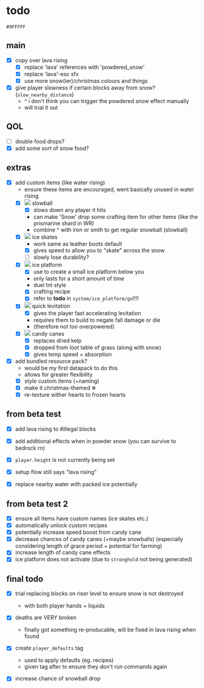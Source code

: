 # todo

```
#9FFFFF
```

## main
- [x] copy over lava rising
  - [x] replace 'lava' references with 'powdered_snow'
  - [x] replace 'lava'-esc sfx
  - [x] use more snow(ier)/christmas colours and things

- [x] give player slowness if certain blocks away from snow? (`slow_nearby_distance`)
  - ^ i don't think you can trigger the powdered snow effect manually
  - will trial it out

## QOL
- [ ] double food drops?
- [x] add some sort of snow food?

## extras
- [x] add custom items (like water rising)
  - ensure these items are encouraged, went basically unused in water rising
  - [x] ![](https://res.plexion.dev/minecraft/item/snowball.png) slowball
    - [x] slows down any player it hits
    - can make 'Snow' drop some crafting item for other items (like the prismarine shard in WR)
    - combine ^ with iron or smth to get regular snowball (slowball)
  - [x] ![](https://res.plexion.dev/minecraft/item/iron_boots.png) ice skates
    - work same as leather boots default
    - [x] gives speed to allow you to "skate" across the snow
    - [ ] slowly lose durability?
  - [x] ![](https://res.plexion.dev/minecraft/item/ice.png) ice platform
    - [x] use to create a small ice platform below you
    - only lasts for a short amount of time
    - duel tnt style
    - [x] crafting recipe
    - [x] refer to **todo** in `system/ice_platform/go`!!!!
  - [x] ![](https://res.plexion.dev/minecraft/item/splash_potion.png) quick levitation
    - [x] gives the player fast accelerating levitation
    - requires them to build to negate fall damage or die
    - (therefore not *too* overpowered)
  - [x] ![](https://res.plexion.dev/minecraft/item/stick.png) candy canes
    - [x] replaces dried kelp
    - [x] dropped from loot table of grass (along with snow)
    - [x] gives temp speed + absorption

- [x] add bundled resource pack?
  - would be my first datapack to do this
  - allows for greater flexibility
  - [x] style custom items (+naming)
  - [x] make it christmas-themed ❄
  - [x] re-texture wither hearts to frozen hearts

## from beta test
- [x] add lava rising to #illegal blocks
- [x] add additional effects when in powder snow (you can survive to bedrock rn)
- [x] `player.height` is not currently being set
- [x] setup flow still says "lava rising"

- [x] replace nearby water with packed ice potentially

## from beta test 2
- [x] ensure all items have custom names (ice skates etc.)
- [x] automatically unlock custom recipes
- [x] potentially increase speed boost from candy cane
- [x] decrease chances of candy canes (+maybe snowballs) (especially considering length of grace period + potential for farming)
- [x] increase length of candy cane effects
- [x] ice platform does not activate (due to `stronghold` not being generated)

## final todo
- [x] trial replacing blocks on riser level to ensure snow is not destroyed
  - with both player hands + liquids

- [x] deaths are VERY broken
  - finally got something re-producable, will be fixed in lava rising when found

- [x] create `player_defaults` tag
  - used to apply defaults (eg. recipes)
  - given tag after to ensure they don't run commands again

- [x] increase chance of snowball drop